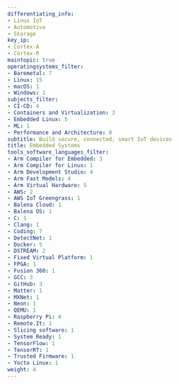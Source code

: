 ```yaml
---
differentiating_info:
- Linux IoT
- Automotive
- Storage
key_ip:
- Cortex-A
- Cortex-R
maintopic: true
operatingsystems_filter:
- Baremetal: 7
- Linux: 15
- macOS: 1
- Windows: 1
subjects_filter:
- CI-CD: 4
- Containers and Virtualization: 3
- Embedded Linux: 5
- ML: 1
- Performance and Architecture: 8
subtitle: Build secure, connected, smart IoT devices
title: Embedded Systems
tools_software_languages_filter:
- Arm Compiler for Embedded: 3
- Arm Compiler for Linux: 1
- Arm Development Studio: 4
- Arm Fast Models: 4
- Arm Virtual Hardware: 5
- AWS: 2
- AWS IoT Greengrass: 1
- Balena Cloud: 1
- Balena OS: 1
- C: 1
- Clang: 1
- Coding: 7
- DetectNet: 1
- Docker: 5
- DSTREAM: 2
- Fixed Virtual Platform: 1
- FPGA: 1
- Fusion 360: 1
- GCC: 3
- GitHub: 3
- Matter: 1
- MXNet: 1
- Neon: 1
- QEMU: 1
- Raspberry Pi: 4
- Remote.It: 1
- Slicing software: 1
- System Ready: 1
- TensorFlow: 1
- TensorRT: 1
- Trusted Firmware: 1
- Yocto Linux: 1
weight: 4
---
```

